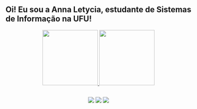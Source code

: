 ## Oi! Eu sou a Anna Letycia, estudante de Sistemas de Informação na UFU!

<div align="center">
  <a href="https://github.com/annaletycia">
  <img height="150em" src="https://github-readme-stats.vercel.app/api?username=annaletycia&show_icons=true&theme=dracula&include_all_commits=true&count_private=true"/>
  <img height="150em" src="https://github-readme-stats.vercel.app/api/top-langs/?username=annaletycia&layout=compact&langs_count=7&theme=dracula"/>
</div>
  
  ##
 
<div align="center"> 
  <a href="https://instagram.com/annareis25" target="_blank"><img src="https://img.shields.io/badge/-Instagram-%23E4405F?style=for-the-badge&logo=instagram&logoColor=white" target="_blank"></a>
  <a href = "mailto:annaletyciareis@gmail.com"><img src="https://img.shields.io/badge/-Gmail-%23333?style=for-the-badge&logo=gmail&logoColor=white" target="_blank"></a>
  <a href="https://www.linkedin.com/in/anna-letycia-reis-541050211/" target="_blank"><img src="https://img.shields.io/badge/-LinkedIn-%230077B5?style=for-the-badge&logo=linkedin&logoColor=white" target="_blank"></a> 
 
</div>
